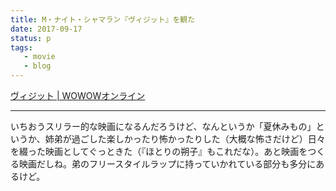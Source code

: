 ```yaml
---
title: M・ナイト・シャマラン『ヴィジット』を観た
date: 2017-09-17
status: p
tags:
   - movie
   - blog
---
```


[ヴィジット \| WOWOWオンライン](http://www.wowow.co.jp/detail/111180)

---

いちおうスリラー的な映画になるんだろうけど、なんというか「夏休みもの」というか、姉弟が過ごした楽しかったり怖かったりした（大概な怖さだけど）日々を綴った映画としてぐっときた（『ほとりの朔子』もこれだな）。あと映画をつくる映画だしね。弟のフリースタイルラップに持っていかれている部分も多分にあるけど。
